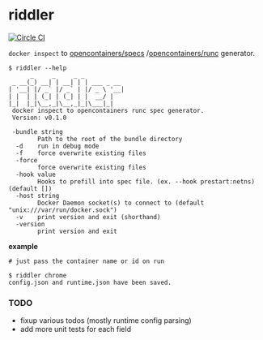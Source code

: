 # riddler

[![Circle CI](https://circleci.com/gh/jfrazelle/riddler.svg?style=svg)](https://circleci.com/gh/jfrazelle/riddler)


`docker inspect` to
[opencontainers/specs](https://github.com/opencontainers/specs)
/[opencontainers/runc](https://github.com/opencontainers/runc) generator.

```console
$ riddler --help
      _     _     _ _
 _ __(_) __| | __| | | ___ _ __
| '__| |/ _` |/ _` | |/ _ \ '__|
| |  | | (_| | (_| | |  __/ |
|_|  |_|\__,_|\__,_|_|\___|_|
 docker inspect to opencontainers runc spec generator.
 Version: v0.1.0

 -bundle string
        Path to the root of the bundle directory
  -d    run in debug mode
  -f    force overwrite existing files
  -force
        force overwrite existing files
  -hook value
        Hooks to prefill into spec file. (ex. --hook prestart:netns) (default [])
  -host string
        Docker Daemon socket(s) to connect to (default "unix:///var/run/docker.sock")
  -v    print version and exit (shorthand)
  -version
        print version and exit
```

**example**

```console
# just pass the container name or id on run

$ riddler chrome
config.json and runtime.json have been saved.
```

### TODO

- fixup various todos (mostly runtime config parsing)
- add more unit tests for each field
